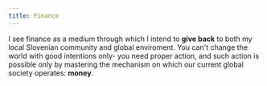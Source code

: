 ```yaml
---
title: Finance
---
```

I see finance as a medium through which I intend to **give back** to both my local Slovenian community and global enviroment. You can't change the world with good intentions only- you need proper action, and such action is possible only by mastering the mechanism on which our current global society operates: **money**.